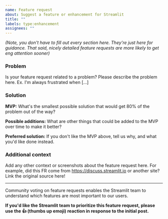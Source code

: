 ```yaml
---
name: Feature request
about: Suggest a feature or enhancement for Streamlit
title: ""
labels: type:enhancement
assignees: ""
---
```


_(Note, you don't have to fill out every section here. They're just here for guidance. That said, nicely detailed feature requests are more likely to get eng attention sooner)_

### Problem

Is your feature request related to a problem? Please describe the problem here. Ex. I'm always frustrated when [...]

### Solution

**MVP:** What's the smallest possible solution that would get 80% of the problem out of the way?

**Possible additions:** What are other things that could be added to the MVP over time to make it better?

**Preferred solution:** If you don't like the MVP above, tell us why, and what you'd like done instead.

### Additional context

Add any other context or screenshots about the feature request here. For example, did this FR come from https://discuss.streamlit.io or another site? Link the original source here!

---

Community voting on feature requests enables the Streamlit team to understand which features are most important to our users.

**If you'd like the Streamlit team to prioritize this feature request, please use the 👍 (thumbs up emoji) reaction in response to the initial post.**
